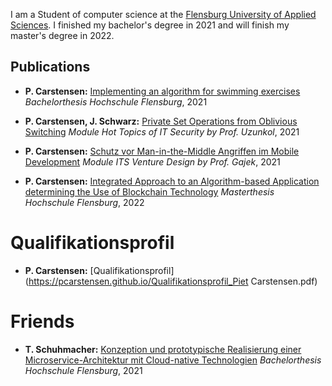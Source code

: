 I am a Student of computer science at the
[Flensburg University of Applied Sciences](https://www.hs-flensburg.de). I finished my bachelor's degree in 2021 and will finish my master's degree in 2022.

## Publications
- **P. Carstensen:** [Implementing an algorithm for swimming exercises](https://pcarstensen.github.io/Bachelorarbeit_PietCarstensen_630310.pdf)
_Bachelorthesis Hochschule Flensburg_, 2021

- **P. Carstensen, J. Schwarz:** [Private Set Operations from Oblivious Switching](https://pcarstensen.github.io/PrivateSetOperationsfromObliviousSwitchingv2.pdf)
_Module Hot Topics of IT Security by Prof. Uzunkol_, 2021

- **P. Carstensen:** [Schutz vor Man-in-the-Middle Angriffen im Mobile Development](https://medium.com/@pietcarstensen/fefood-198304b8c512)
_Module ITS Venture Design by Prof. Gajek_, 2021

- **P. Carstensen:** [Integrated Approach to an Algorithm-based Application determining the
  Use of Blockchain Technology](https://pcarstensen.github.io/Master_Thesis_Piet_Carstensen_700240.pdf)
  _Masterthesis Hochschule Flensburg_, 2022

# Qualifikationsprofil
- **P. Carstensen:** [Qualifikationsprofil]
(https://pcarstensen.github.io/Qualifikationsprofil_Piet Carstensen.pdf)

# Friends
- **T. Schuhmacher:** [Konzeption und prototypische Realisierung einer Microservice-Architektur mit Cloud-native Technologien](https://pcarstensen.github.io/Bacherlorarbeit_Torben-Schuhmacher.pdf)
_Bachelorthesis Hochschule Flensburg_, 2021
